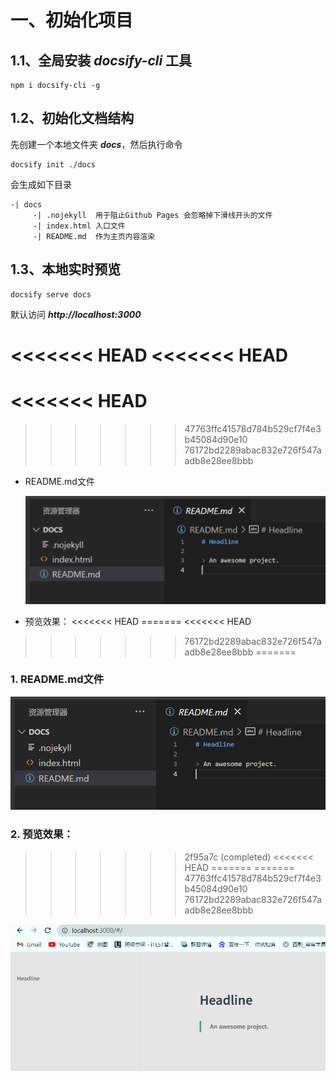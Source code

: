 # 一、初始化项目

## 1.1、全局安装 ***docsify-cli*** 工具

```
npm i docsify-cli -g
```

## 1.2、初始化文档结构

先创建一个本地文件夹 ***docs***，然后执行命令

```
docsify init ./docs
```

会生成如下目录

```
-| docs
	 -| .nojekyll  用于阻止Github Pages 会忽略掉下滑线开头的文件
	 -| index.html 入口文件
	 -| README.md  作为主页内容渲染
```

## 1.3、本地实时预览

```
docsify serve docs
```

默认访问 ***http://localhost:3000***

<<<<<<< HEAD
<<<<<<< HEAD
=======
<<<<<<< HEAD
=======
>>>>>>> 47763ffc41578d784b529cf7f4e3b45084d90e10
>>>>>>> 76172bd2289abac832e726f547aadb8e28ee8bbb
* README.md文件

  ![README.md文件](./images/1656038453907.png)

* 预览效果：
<<<<<<< HEAD
=======
<<<<<<< HEAD
>>>>>>> 76172bd2289abac832e726f547aadb8e28ee8bbb
=======
### 1. README.md文件

  ![README.md文件](./images/1656038453907.png)

### 2. 预览效果：
>>>>>>> 2f95a7c (completed)
<<<<<<< HEAD
=======
=======
>>>>>>> 47763ffc41578d784b529cf7f4e3b45084d90e10
>>>>>>> 76172bd2289abac832e726f547aadb8e28ee8bbb

  ![预览效果](./images/1656038483755.png)